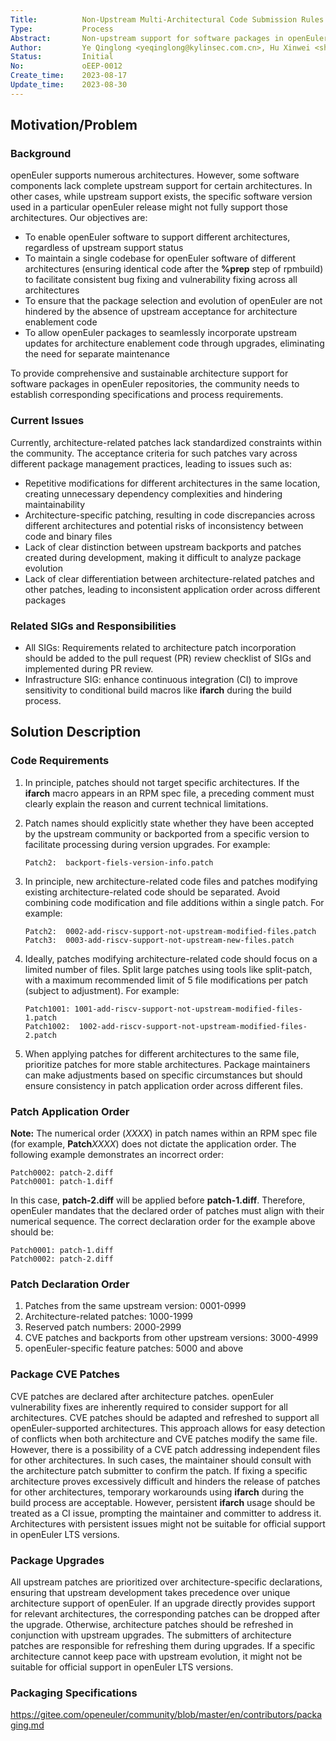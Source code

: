 ```yaml
---
Title:          Non-Upstream Multi-Architectural Code Submission Rules for openEuler Software Packages
Type:           Process
Abstract:       Non-upstream support for software packages in openEuler repositories
Author:         Ye Qinglong <yeqinglong@kylinsec.com.cn>, Hu Xinwei <shinwell_hu@openeuler.sh>
Status:         Initial
No:             oEEP-0012
Create_time:    2023-08-17
Update_time:    2023-08-30
---
```


## Motivation/Problem

### Background

openEuler supports numerous architectures. However, some software components lack complete upstream support for certain architectures. In other cases, while upstream support exists, the specific software version used in a particular openEuler release might not fully support those architectures.
Our objectives are:

- To enable openEuler software to support different architectures, regardless of upstream support status
- To maintain a single codebase for openEuler software of different architectures (ensuring identical code after the **%prep** step of rpmbuild) to facilitate consistent bug fixing and vulnerability fixing across all architectures
- To ensure that the package selection and evolution of openEuler are not hindered by the absence of upstream acceptance for architecture enablement code
- To allow openEuler packages to seamlessly incorporate upstream updates for architecture enablement code through upgrades, eliminating the need for separate maintenance

To provide comprehensive and sustainable architecture support for software packages in openEuler repositories, the community needs to establish corresponding specifications and process requirements.

### Current Issues

Currently, architecture-related patches lack standardized constraints within the community. The acceptance criteria for such patches vary across different package management practices, leading to issues such as:

- Repetitive modifications for different architectures in the same location, creating unnecessary dependency complexities and hindering maintainability
- Architecture-specific patching, resulting in code discrepancies across different architectures and potential risks of inconsistency between code and binary files
- Lack of clear distinction between upstream backports and patches created during development, making it difficult to analyze package evolution
- Lack of clear differentiation between architecture-related patches and other patches, leading to inconsistent application order across different packages

### Related SIGs and Responsibilities

- All SIGs: Requirements related to architecture patch incorporation should be added to the pull request (PR) review checklist of SIGs and implemented during PR review.
- Infrastructure SIG: enhance continuous integration (CI) to improve sensitivity to conditional build macros like **ifarch** during the build process.

## Solution Description

### Code Requirements

1. In principle, patches should not target specific architectures. If the **ifarch** macro appears in an RPM spec file, a preceding comment must clearly explain the reason and current technical limitations.
2. Patch names should explicitly state whether they have been accepted by the upstream community or backported from a specific version to facilitate processing during version upgrades. For example:

    ```text
    Patch2:  backport-fiels-version-info.patch
    ```

3. In principle, new architecture-related code files and patches modifying existing architecture-related code should be separated. Avoid combining code modification and file additions within a single patch. For example:

    ```text
    Patch2:  0002-add-riscv-support-not-upstream-modified-files.patch
    Patch3:  0003-add-riscv-support-not-upstream-new-files.patch
    ```

4. Ideally, patches modifying architecture-related code should focus on a limited number of files. Split large patches using tools like split-patch, with a maximum recommended limit of 5 file modifications per patch (subject to adjustment). For example:

    ```text
    Patch1001: 1001-add-riscv-support-not-upstream-modified-files-1.patch
    Patch1002:  1002-add-riscv-support-not-upstream-modified-files-2.patch
    ```

5. When applying patches for different architectures to the same file, prioritize patches for more stable architectures. Package maintainers can make adjustments based on specific circumstances but should ensure consistency in patch application order across different files.

### Patch Application Order

**Note:** The numerical order (_XXXX_) in patch names within an RPM spec file (for example, **Patch**_XXXX_) does not dictate the application order. The following example demonstrates an incorrect order:

```text
Patch0002: patch-2.diff
Patch0001: patch-1.diff
```

In this case, **patch-2.diff** will be applied before **patch-1.diff**. Therefore, openEuler mandates that the declared order of patches must align with their numerical sequence. The correct declaration order for the example above should be:

```text
Patch0001: patch-1.diff
Patch0002: patch-2.diff
```

### Patch Declaration Order

1. Patches from the same upstream version: 0001-0999
2. Architecture-related patches: 1000-1999
3. Reserved patch numbers: 2000-2999
4. CVE patches and backports from other upstream versions: 3000-4999
5. openEuler-specific feature patches: 5000 and above

### Package CVE Patches

CVE patches are declared after architecture patches. openEuler vulnerability fixes are inherently required to consider support for all architectures. CVE patches should be adapted and refreshed to support all openEuler-supported architectures. This approach allows for easy detection of conflicts when both architecture and CVE patches modify the same file. However, there is a possibility of a CVE patch addressing independent files for other architectures. In such cases, the maintainer should consult with the architecture patch submitter to confirm the patch. If fixing a specific architecture proves excessively difficult and hinders the release of patches for other architectures, temporary workarounds using **ifarch** during the build process are acceptable. However, persistent **ifarch** usage should be treated as a CI issue, prompting the maintainer and committer to address it. Architectures with persistent issues might not be suitable for official support in openEuler LTS versions.

### Package Upgrades

All upstream patches are prioritized over architecture-specific declarations, ensuring that upstream development takes precedence over unique architecture support of openEuler. If an upgrade directly provides support for relevant architectures, the corresponding patches can be dropped after the upgrade. Otherwise, architecture patches should be refreshed in conjunction with upstream upgrades. The submitters of architecture patches are responsible for refreshing them during upgrades. If a specific architecture cannot keep pace with upstream evolution, it might not be suitable for official support in openEuler LTS versions.

### Packaging Specifications

<https://gitee.com/openeuler/community/blob/master/en/contributors/packaging.md>
